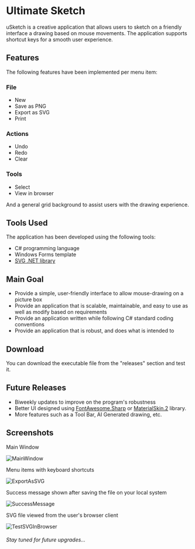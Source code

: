 # Ultimate Sketch

uSketch is a creative application that allows users to sketch on a friendly interface a drawing based on mouse movements. The application supports shortcut keys for a smooth user experience. 

## Features

The following features have been implemented per menu item:

### File

- New
- Save as PNG
- Export as SVG
- Print

### Actions

- Undo
- Redo
- Clear

### Tools

- Select
- View in browser

And a general grid background to assist users with the drawing experience.

## Tools Used

The application has been developed using the following tools:

- C# programming language
- Windows Forms template
- [SVG .NET library](https://svg-net.github.io/SVG/)

## Main Goal

- Provide a simple, user-friendly interface to allow mouse-drawing on a picture box
- Provide an application that is scalable, maintainable, and easy to use as well as modify based on requirements
- Provide an application written while following C# standard coding conventions
- Provide an application that is robust, and does what is intended to

## Download

You can download the executable file from the "releases" section and test it. 

## Future Releases

- Biweekly updates to improve on the program's robustness
- Better UI designed using [FontAwesome.Sharp](https://www.nuget.org/packages/FontAwesome.Sharp/) or [MaterialSkin.2](https://www.nuget.org/packages/MaterialSkin.2/) library.
- More features such as a Tool Bar, AI Generated drawing, etc.


## Screenshots

Main Window

![MainWindow](https://user-images.githubusercontent.com/95984302/234829073-bd78f238-80ef-4214-bdd0-a57fb62e1c0c.png)

Menu items with keyboard shortcuts

![ExportAsSVG](https://user-images.githubusercontent.com/95984302/234830618-7836c74d-2057-4947-b51f-0546e31b77d4.png) 

Success message shown after saving the file on your local system

![SuccessMessage](https://user-images.githubusercontent.com/95984302/234830960-4ec3e96b-fbf9-47b4-b910-73beedf2ebaa.png)

SVG file viewed from the user's browser client 

![TestSVGInBrowser](https://user-images.githubusercontent.com/95984302/234831244-811f606b-bb6b-4463-81f4-30c53947d74f.png)



###### Stay tuned for future upgrades...

